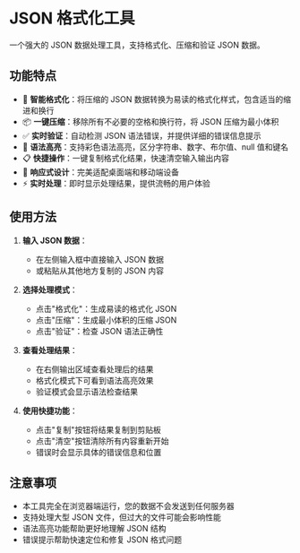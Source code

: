 <script setup>
import JsonFormatter from '../.vitepress/theme/components/json-formatter/index.vue'
</script>

# JSON 格式化工具

一个强大的 JSON 数据处理工具，支持格式化、压缩和验证 JSON 数据。

<JsonFormatter></JsonFormatter>

## 功能特点

- 🎨 **智能格式化**：将压缩的 JSON 数据转换为易读的格式化样式，包含适当的缩进和换行
- 📦 **一键压缩**：移除所有不必要的空格和换行符，将 JSON 压缩为最小体积
- ✅ **实时验证**：自动检测 JSON 语法错误，并提供详细的错误信息提示
- 🌈 **语法高亮**：支持彩色语法高亮，区分字符串、数字、布尔值、null 值和键名
- 📋 **快捷操作**：一键复制格式化结果，快速清空输入输出内容
- 📱 **响应式设计**：完美适配桌面端和移动端设备
- ⚡ **实时处理**：即时显示处理结果，提供流畅的用户体验

## 使用方法

1. **输入 JSON 数据**：
   - 在左侧输入框中直接输入 JSON 数据
   - 或粘贴从其他地方复制的 JSON 内容

2. **选择处理模式**：
   - 点击"格式化"：生成易读的格式化 JSON
   - 点击"压缩"：生成最小体积的压缩 JSON
   - 点击"验证"：检查 JSON 语法正确性

3. **查看处理结果**：
   - 在右侧输出区域查看处理后的结果
   - 格式化模式下可看到语法高亮效果
   - 验证模式会显示语法检查结果

4. **使用快捷功能**：
   - 点击"复制"按钮将结果复制到剪贴板
   - 点击"清空"按钮清除所有内容重新开始
   - 错误时会显示具体的错误信息和位置

## 注意事项

- 本工具完全在浏览器端运行，您的数据不会发送到任何服务器
- 支持处理大型 JSON 文件，但过大的文件可能会影响性能
- 语法高亮功能帮助更好地理解 JSON 结构
- 错误提示帮助快速定位和修复 JSON 格式问题